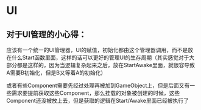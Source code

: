 # UI

## 对于UI管理的小心得：

应该有一个统一的UI管理器，UI的赋值，初始化都由这个管理器调用，而不是放在什么Start函数里面，这样的话可以更好的管理UI的生存周期（其实感觉对于大部分都是这样的，因为当逻辑复杂起来之后，放在StartAwake里面，就很容导致A需要B初始化，但是B又等着A的初始化）

或者有些Component需要先经过处理再被加到GameObject上，但是后面又有一些需求要提前获取这些Component，那么挂载的对象被创建的时候，这些Component还没被放上去，但是获取的逻辑在Start/Awake里面已经被执行了